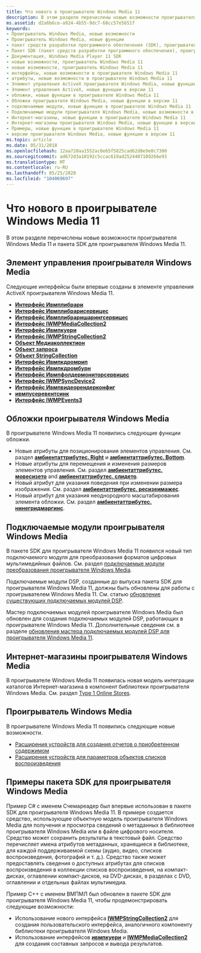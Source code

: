 ```yaml
---
title: Что нового в проигрывателе Windows Media 11
description: В этом разделе перечислены новые возможности проигрывателя Windows Media 11 и пакета SDK для проигрывателя Windows Media 11.
ms.assetid: d2a6b6ce-a924-4b55-9dc7-68cc57e5651f
keywords:
- Проигрыватель Windows Media, новые возможности
- Проигрыватель Windows Media, новые функции
- пакет средств разработки программного обеспечения (SDK), проигрыватель Windows Media 11
- Пакет SDK (пакет средств разработки программного обеспечения), проигрыватель Windows Media 11
- Документация, Windows Media Player 11 SDK
- новые возможности, проигрыватель Windows Media 11
- новые возможности, проигрыватель Windows Media 11
- интерфейсы, новые возможности в проигрывателе Windows Media 11
- атрибуты, новые возможности в проигрывателе Windows Media 11
- Элемент управления ActiveX проигрывателя Windows Media, новые функции в версии 11
- Элемент управления ActiveX, новые функции в версии 11
- обложки, новые функции в проигрывателе Windows Media 11
- Обложки проигрывателя Windows Media, новые функции в версии 11
- подключаемые модули, новые функции в проигрывателе Windows Media 11
- Подключаемые модули проигрывателя Windows Media, новые возможности в версии 11
- Интернет-магазины, новые функции в проигрывателе Windows Media 11
- Интернет-магазины проигрывателя Windows Media, новые функции в версии 11
- Примеры, новые функции в проигрывателе Windows Media 11
- версии проигрывателя Windows Media, новые функции в версии 11
ms.topic: article
ms.date: 05/31/2018
ms.openlocfilehash: 12aa728aa1552ac0e65f5825cad62d8e9e0c7300
ms.sourcegitcommit: ad672d3a10192c5ccac619ad2524407109266e93
ms.translationtype: MT
ms.contentlocale: ru-RU
ms.lasthandoff: 05/25/2020
ms.locfileid: "104069697"
---
```

# <a name="what-was-new-in-windows-media-player-11"></a>Что нового в проигрывателе Windows Media 11

В этом разделе перечислены новые возможности проигрывателя Windows Media 11 и пакета SDK для проигрывателя Windows Media 11.

## <a name="windows-media-player-control"></a>Элемент управления проигрывателя Windows Media

Следующие интерфейсы были впервые созданы в элементе управления ActiveX проигрывателя Windows Media 11.

-   [**Интерфейс Ивмплибрари**](/previous-versions/windows/desktop/api/wmp/nn-wmp-iwmplibrary)
-   [**Интерфейс Ивмплибрарисервицес**](/previous-versions/windows/desktop/api/wmp/nn-wmp-iwmplibraryservices)
-   [**Интерфейс Ивмплибраришарингсервицес**](/previous-versions/windows/desktop/api/wmp/nn-wmp-iwmplibrarysharingservices)
-   [**Интерфейс IWMPMediaCollection2**](/previous-versions/windows/desktop/api/wmp/nn-wmp-iwmpmediacollection2)
-   [**Интерфейс Ивмпкуери**](/previous-versions/windows/desktop/api/wmp/nn-wmp-iwmpquery)
-   [**Интерфейс IWMPStringCollection2**](/previous-versions/windows/desktop/api/wmp/nn-wmp-iwmpstringcollection2)
-   [**Объект Медиаколлектион**](mediacollection-object.md)
-   [**Объект запроса**](query-object.md)
-   [**Объект StringCollection**](stringcollection-object.md)
-   [**Интерфейс Ивмпкдромрип**](/previous-versions/windows/desktop/api/wmp/nn-wmp-iwmpcdromrip)
-   [**Интерфейс Ивмпкдромбурн**](/previous-versions/windows/desktop/api/wmp/nn-wmp-iwmpcdromburn)
-   [**Интерфейс Ивмпфолдермониторсервицес**](/previous-versions/windows/desktop/api/wmp/nn-wmp-iwmpfoldermonitorservices)
-   [**Интерфейс IWMPSyncDevice2**](/previous-versions/windows/desktop/api/wmp/nn-wmp-iwmpsyncdevice2)
-   [**Интерфейс Ивмпвидеорендерконфиг**](/previous-versions/windows/desktop/api/wmprealestate/nn-wmprealestate-iwmpvideorenderconfig)
-   [**ивмпусеревентсинк**](/previous-versions/windows/desktop/api/wmpservices/nn-wmpservices-iwmpusereventsink)
-   [**Интерфейс IWMPEvents3**](/previous-versions/windows/desktop/api/wmp/nn-wmp-iwmpevents3)

## <a name="windows-media-player-skins"></a>Обложки проигрывателя Windows Media

В проигрывателе Windows Media 11 появились следующие функции обложки.

-   Новые атрибуты для позиционирования элементов управления. См. раздел [**амбиентаттрибутес. Right**](ambientattributes-right.md) и [**амбиентаттрибутес. Bottom**](ambientattributes-bottom.md).
-   Новые атрибуты для перемещения и изменения размеров элементов управления. См. раздел [**амбиентаттрибутес. мовесизето**](ambientattributes-movesizeto.md) and [**амбиентаттрибутес. слидето**](ambientattributes-slideto.md).
-   Новый атрибут для указания поведения при изменении размера изображения. См. раздел [**амбиентаттрибутес. ресизеимажес**](ambientattributes-resizeimages.md).
-   Новый атрибут для указания неоднородного масштабирования элемента обложки. См. раздел [**амбиентаттрибутес. нинегридмаргинс**](ambientattributes-ninegridmargins.md).

## <a name="windows-media-player-plug-ins"></a>Подключаемые модули проигрывателя Windows Media

В пакете SDK для проигрывателя Windows Media 11 появился новый тип подключаемого модуля для преобразования форматов цифровых мультимедийных файлов. См. раздел [подключаемые модули преобразования проигрывателя Windows Media](windows-media-player-conversion-plug-ins.md).

Подключаемые модули DSP, созданные до выпуска пакета SDK для проигрывателя Windows Media 11, должны быть обновлены для работы с проигрывателем Windows Media 11. См. статью [обновление существующих подключаемых модулей DSP](updating-existing-dsp-plug-ins.md).

Мастер подключаемых модулей проигрывателя Windows Media был обновлен для создания подключаемых модулей DSP, работающих в проигрывателе Windows Media 11. Дополнительные сведения см. в разделе [обновления мастера подключаемых модулей DSP для проигрывателя Windows Media 11](updates-to-the-dsp-plug-in-wizard-for-windows-media-player-11.md).

## <a name="windows-media-player-online-stores"></a>Интернет-магазины проигрывателя Windows Media

В проигрывателе Windows Media 11 появилась новая модель интеграции каталогов Интернет-магазина в компонент библиотеки проигрывателя Windows Media. См. раздел [Type 1 Online Stores](type-1-online-stores.md).

## <a name="windows-media-player"></a>Проигрыватель Windows Media

В проигрывателе Windows Media 11 появились следующие новые возможности.

-   [Расширения устройств для создания отчетов о приобретенном содержимом](device-extensions-for-reporting-acquired-content.md)
-   [Расширения устройств для параметров объектов списков воспроизведения](device-extensions-for-playlist-object-preferences.md)

## <a name="windows-media-player-sdk-samples"></a>Примеры пакета SDK для проигрывателя Windows Media

Пример C# с именем Счемареадер был впервые использован в пакете SDK для проигрывателя Windows Media 11. В примере создается средство, использующее объектную модель проигрывателя Windows Media для получения и просмотра сведений о метаданных в библиотеке проигрывателя Windows Media или в файле цифрового носителя. Средство может сохранить результаты в текстовый файл. Средство перечисляет имена атрибутов метаданных, хранящиеся в библиотеке, для каждой поддерживаемой схемы (аудио, видео, списков воспроизведения, фотографий и т. д.). Средство также может предоставлять сведения о доступных атрибутах для списков воспроизведения в коллекции списков воспроизведения, на компакт-дисках, оглавлении компакт-дисков, на DVD-дисках, в разделах с DVD, оглавлении и отдельных файлах мультимедиа.

Пример C++ с именем ВМПМЛ был обновлен в пакете SDK для проигрывателя Windows Media 11, чтобы продемонстрировать следующие возможности:

-   Использование нового интерфейса [**IWMPStringCollection2**](/previous-versions/windows/desktop/api/wmp/nn-wmp-iwmpstringcollection2) для создания пользовательского интерфейса, аналогичного компоненту библиотеки проигрывателя Windows Media.
-   Использование интерфейсов [**ивмпкуери**](/previous-versions/windows/desktop/api/wmp/nn-wmp-iwmpquery) и [**IWMPMediaCollection2**](/previous-versions/windows/desktop/api/wmp/nn-wmp-iwmpmediacollection2) для создания составных запросов и вывода результатов.

 

 




